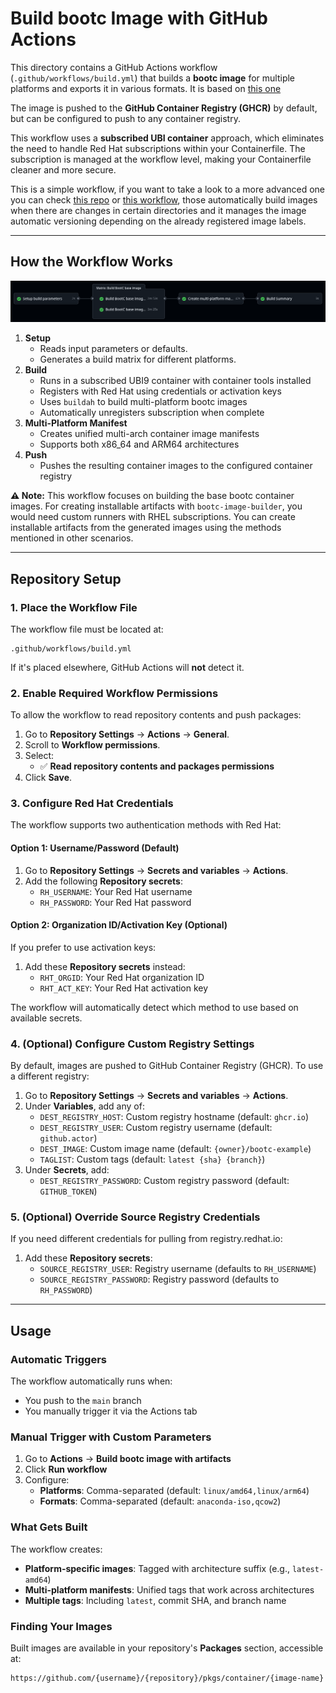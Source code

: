 # Build bootc Image with GitHub Actions

This directory contains a GitHub Actions workflow (`.github/workflows/build.yml`) that builds a **bootc image** for multiple platforms and exports it in various formats. It is based on [this one](https://github.com/redhat-cop/redhat-image-mode-actions/blob/main/.github/workflows/build_rhel_bootc.yml)

The image is pushed to the **GitHub Container Registry (GHCR)** by default, but can be configured to push to any container registry.

This workflow uses a **subscribed UBI container** approach, which eliminates the need to handle Red Hat subscriptions within your Containerfile. The subscription is managed at the workflow level, making your Containerfile cleaner and more secure.

This is a simple workflow, if you want to take a look to a more advanced one you can check [this repo](https://github.com/luisarizmendi/bootc-images) or [this workflow](https://github.com/luisarizmendi/rhem-demo/blob/main/.github/workflows/build.yml), those automatically build images when there are changes in certain directories and it manages the image automatic versioning depending on the already registered image labels.

---

## How the Workflow Works

![gha_pipeline.png](../../doc/gha_pipeline.png)

1. **Setup**
   - Reads input parameters or defaults.
   - Generates a build matrix for different platforms.
2. **Build**
   - Runs in a subscribed UBI9 container with container tools installed
   - Registers with Red Hat using credentials or activation keys
   - Uses `buildah` to build multi-platform bootc images
   - Automatically unregisters subscription when complete
3. **Multi-Platform Manifest**
   - Creates unified multi-arch container image manifests
   - Supports both x86_64 and ARM64 architectures
4. **Push**
   - Pushes the resulting container images to the configured container registry

**⚠️ Note:** This workflow focuses on building the base bootc container images. For creating installable artifacts with `bootc-image-builder`, you would need custom runners with RHEL subscriptions. You can create installable artifacts from the generated images using the methods mentioned in other scenarios.

---

## Repository Setup

### 1. Place the Workflow File
The workflow file must be located at:

```
.github/workflows/build.yml
```

If it's placed elsewhere, GitHub Actions will **not** detect it.

### 2. Enable Required Workflow Permissions

To allow the workflow to read repository contents and push packages:

1. Go to **Repository Settings** → **Actions** → **General**.
2. Scroll to **Workflow permissions**.
3. Select:
   - ✅ **Read repository contents and packages permissions**
4. Click **Save**.

### 3. Configure Red Hat Credentials

The workflow supports two authentication methods with Red Hat:

#### Option 1: Username/Password (Default)
1. Go to **Repository Settings** → **Secrets and variables** → **Actions**.
2. Add the following **Repository secrets**:
   - `RH_USERNAME`: Your Red Hat username
   - `RH_PASSWORD`: Your Red Hat password

#### Option 2: Organization ID/Activation Key (Optional)
If you prefer to use activation keys:
1. Add these **Repository secrets** instead:
   - `RHT_ORGID`: Your Red Hat organization ID
   - `RHT_ACT_KEY`: Your Red Hat activation key

The workflow will automatically detect which method to use based on available secrets.

### 4. (Optional) Configure Custom Registry Settings

By default, images are pushed to GitHub Container Registry (GHCR). To use a different registry:

1. Go to **Repository Settings** → **Secrets and variables** → **Actions**.
2. Under **Variables**, add any of:
   - `DEST_REGISTRY_HOST`: Custom registry hostname (default: `ghcr.io`)
   - `DEST_REGISTRY_USER`: Custom registry username (default: `github.actor`)
   - `DEST_IMAGE`: Custom image name (default: `{owner}/bootc-example`)
   - `TAGLIST`: Custom tags (default: `latest {sha} {branch}`)
3. Under **Secrets**, add:
   - `DEST_REGISTRY_PASSWORD`: Custom registry password (default: `GITHUB_TOKEN`)

### 5. (Optional) Override Source Registry Credentials

If you need different credentials for pulling from registry.redhat.io:

1. Add these **Repository secrets**:
   - `SOURCE_REGISTRY_USER`: Registry username (defaults to `RH_USERNAME`)
   - `SOURCE_REGISTRY_PASSWORD`: Registry password (defaults to `RH_PASSWORD`)

---

## Usage

### Automatic Triggers
The workflow automatically runs when:
- You push to the `main` branch
- You manually trigger it via the Actions tab

### Manual Trigger with Custom Parameters
1. Go to **Actions** → **Build bootc image with artifacts**
2. Click **Run workflow**
3. Configure:
   - **Platforms**: Comma-separated (default: `linux/amd64,linux/arm64`)
   - **Formats**: Comma-separated (default: `anaconda-iso,qcow2`)

### What Gets Built
The workflow creates:
- **Platform-specific images**: Tagged with architecture suffix (e.g., `latest-amd64`)
- **Multi-platform manifests**: Unified tags that work across architectures
- **Multiple tags**: Including `latest`, commit SHA, and branch name

### Finding Your Images
Built images are available in your repository's **Packages** section, accessible at:
```
https://github.com/{username}/{repository}/pkgs/container/{image-name}
```

